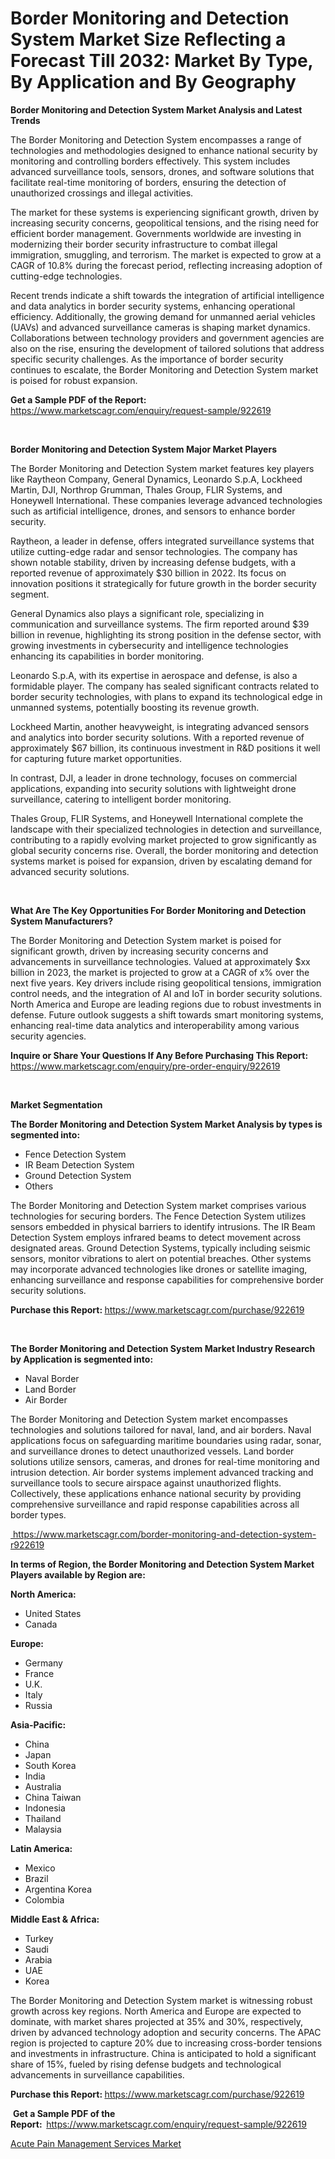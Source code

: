 <p><h1>Border Monitoring and Detection System Market Size Reflecting a Forecast Till 2032: Market By Type, By Application and By Geography</h1></p><p><strong>Border Monitoring and Detection System Market Analysis and Latest Trends</strong></p>
<p><p>The Border Monitoring and Detection System encompasses a range of technologies and methodologies designed to enhance national security by monitoring and controlling borders effectively. This system includes advanced surveillance tools, sensors, drones, and software solutions that facilitate real-time monitoring of borders, ensuring the detection of unauthorized crossings and illegal activities. </p><p>The market for these systems is experiencing significant growth, driven by increasing security concerns, geopolitical tensions, and the rising need for efficient border management. Governments worldwide are investing in modernizing their border security infrastructure to combat illegal immigration, smuggling, and terrorism. The market is expected to grow at a CAGR of 10.8% during the forecast period, reflecting increasing adoption of cutting-edge technologies.</p><p>Recent trends indicate a shift towards the integration of artificial intelligence and data analytics in border security systems, enhancing operational efficiency. Additionally, the growing demand for unmanned aerial vehicles (UAVs) and advanced surveillance cameras is shaping market dynamics. Collaborations between technology providers and government agencies are also on the rise, ensuring the development of tailored solutions that address specific security challenges. As the importance of border security continues to escalate, the Border Monitoring and Detection System market is poised for robust expansion.</p></p>
<p><strong>Get a Sample PDF of the Report:&nbsp;</strong> <a href="https://www.marketscagr.com/enquiry/request-sample/922619?utm_campaign=2565&utm_medium=2&utm_source=Github&utm_content=ia&utm_term=07032025&utm_id=border-monitoring-and-detection-system">https://www.marketscagr.com/enquiry/request-sample/922619</a></p>
<p>&nbsp;</p>
<p><strong>Border Monitoring and Detection System Major Market Players</strong></p>
<p><p>The Border Monitoring and Detection System market features key players like Raytheon Company, General Dynamics, Leonardo S.p.A, Lockheed Martin, DJI, Northrop Grumman, Thales Group, FLIR Systems, and Honeywell International. These companies leverage advanced technologies such as artificial intelligence, drones, and sensors to enhance border security.</p><p>Raytheon, a leader in defense, offers integrated surveillance systems that utilize cutting-edge radar and sensor technologies. The company has shown notable stability, driven by increasing defense budgets, with a reported revenue of approximately $30 billion in 2022. Its focus on innovation positions it strategically for future growth in the border security segment.</p><p>General Dynamics also plays a significant role, specializing in communication and surveillance systems. The firm reported around $39 billion in revenue, highlighting its strong position in the defense sector, with growing investments in cybersecurity and intelligence technologies enhancing its capabilities in border monitoring.</p><p>Leonardo S.p.A, with its expertise in aerospace and defense, is also a formidable player. The company has sealed significant contracts related to border security technologies, with plans to expand its technological edge in unmanned systems, potentially boosting its revenue growth.</p><p>Lockheed Martin, another heavyweight, is integrating advanced sensors and analytics into border security solutions. With a reported revenue of approximately $67 billion, its continuous investment in R&D positions it well for capturing future market opportunities.</p><p>In contrast, DJI, a leader in drone technology, focuses on commercial applications, expanding into security solutions with lightweight drone surveillance, catering to intelligent border monitoring.</p><p>Thales Group, FLIR Systems, and Honeywell International complete the landscape with their specialized technologies in detection and surveillance, contributing to a rapidly evolving market projected to grow significantly as global security concerns rise. Overall, the border monitoring and detection systems market is poised for expansion, driven by escalating demand for advanced security solutions.</p></p>
<p>&nbsp;</p>
<p><strong>What Are The Key Opportunities For Border Monitoring and Detection System Manufacturers?</strong></p>
<p><p>The Border Monitoring and Detection System market is poised for significant growth, driven by increasing security concerns and advancements in surveillance technologies. Valued at approximately $xx billion in 2023, the market is projected to grow at a CAGR of x% over the next five years. Key drivers include rising geopolitical tensions, immigration control needs, and the integration of AI and IoT in border security solutions. North America and Europe are leading regions due to robust investments in defense. Future outlook suggests a shift towards smart monitoring systems, enhancing real-time data analytics and interoperability among various security agencies.</p></p>
<p><strong>Inquire or Share Your Questions If Any Before Purchasing This Report:</strong> <a href="https://www.marketscagr.com/enquiry/pre-order-enquiry/922619?utm_campaign=2565&utm_medium=2&utm_source=Github&utm_content=ia&utm_term=07032025&utm_id=border-monitoring-and-detection-system">https://www.marketscagr.com/enquiry/pre-order-enquiry/922619</a></p>
<p>&nbsp;</p>
<p><strong>Market Segmentation</strong></p>
<p><strong>The Border Monitoring and Detection System Market Analysis by types is segmented into:</strong></p>
<p><ul><li>Fence Detection System</li><li>IR Beam Detection System</li><li>Ground Detection System</li><li>Others</li></ul></p>
<p><p>The Border Monitoring and Detection System market comprises various technologies for securing borders. The Fence Detection System utilizes sensors embedded in physical barriers to identify intrusions. The IR Beam Detection System employs infrared beams to detect movement across designated areas. Ground Detection Systems, typically including seismic sensors, monitor vibrations to alert on potential breaches. Other systems may incorporate advanced technologies like drones or satellite imaging, enhancing surveillance and response capabilities for comprehensive border security solutions.</p></p>
<p><strong>Purchase this Report:&nbsp;</strong><a href="https://www.marketscagr.com/purchase/922619?utm_campaign=2565&utm_medium=2&utm_source=Github&utm_content=ia&utm_term=07032025&utm_id=border-monitoring-and-detection-system">https://www.marketscagr.com/purchase/922619</a></p>
<p>&nbsp;</p>
<p><strong>The Border Monitoring and Detection System Market Industry Research by Application is segmented into:</strong></p>
<p><ul><li>Naval Border</li><li>Land Border</li><li>Air Border</li></ul></p>
<p><p>The Border Monitoring and Detection System market encompasses technologies and solutions tailored for naval, land, and air borders. Naval applications focus on safeguarding maritime boundaries using radar, sonar, and surveillance drones to detect unauthorized vessels. Land border solutions utilize sensors, cameras, and drones for real-time monitoring and intrusion detection. Air border systems implement advanced tracking and surveillance tools to secure airspace against unauthorized flights. Collectively, these applications enhance national security by providing comprehensive surveillance and rapid response capabilities across all border types.</p></p>
<p><a href="https://www.marketscagr.com/border-monitoring-and-detection-system-r922619?utm_campaign=2565&utm_medium=2&utm_source=Github&utm_content=ia&utm_term=07032025&utm_id=border-monitoring-and-detection-system">&nbsp;https://www.marketscagr.com/border-monitoring-and-detection-system-r922619</a></p>
<p><strong>In terms of Region, the Border Monitoring and Detection System Market Players available by Region are:</strong></p>
<p>
    <p> <strong> North America: </strong>
        <ul>
            <li>United States</li>
            <li>Canada</li>
        </ul>
        </p> 
    <p> <strong> Europe: </strong>
        <ul>
            <li>Germany</li>
            <li>France</li>
            <li>U.K.</li>
            <li>Italy</li>
            <li>Russia</li>
        </ul>
        </p> 
    <p> <strong> Asia-Pacific: </strong>
        <ul>
            <li>China</li>
            <li>Japan</li>
            <li>South Korea</li>
            <li>India</li>
            <li>Australia</li>
            <li>China Taiwan</li>
            <li>Indonesia</li>
            <li>Thailand</li>
            <li>Malaysia</li>
        </ul>
        </p> 
    <p> <strong> Latin America: </strong>
        <ul>
            <li>Mexico</li>
            <li>Brazil</li>
            <li>Argentina Korea</li>
            <li>Colombia</li>
        </ul>
        </p> 
    <p> <strong> Middle East & Africa: </strong>
        <ul>
            <li>Turkey</li>
            <li>Saudi</li>
            <li>Arabia</li>
            <li>UAE</li>
            <li>Korea</li>
        </ul>
    </p>
    </p>
<p><p>The Border Monitoring and Detection System market is witnessing robust growth across key regions. North America and Europe are expected to dominate, with market shares projected at 35% and 30%, respectively, driven by advanced technology adoption and security concerns. The APAC region is projected to capture 20% due to increasing cross-border tensions and investments in infrastructure. China is anticipated to hold a significant share of 15%, fueled by rising defense budgets and technological advancements in surveillance capabilities.</p></p>
<p><strong>Purchase this Report: </strong><a href="https://www.marketscagr.com/purchase/922619?utm_campaign=2565&utm_medium=2&utm_source=Github&utm_content=ia&utm_term=07032025&utm_id=border-monitoring-and-detection-system">https://www.marketscagr.com/purchase/922619</a></p>
<p>&nbsp;<strong>Get a Sample PDF of the Report:&nbsp;&nbsp;</strong><a href="https://www.marketscagr.com/enquiry/request-sample/922619?utm_campaign=2565&utm_medium=2&utm_source=Github&utm_content=ia&utm_term=07032025&utm_id=border-monitoring-and-detection-system">https://www.marketscagr.com/enquiry/request-sample/922619</a></p>
<p><strong></strong></p>
<p><p><a href="https://github.com/shirleenfraker87/Market-Research-Report-List-1/blob/main/acute-pain-management-services-market.md?utm_campaign=2565&utm_medium=2&utm_source=Github&utm_content=ia&utm_term=07032025&utm_id=border-monitoring-and-detection-system">Acute Pain Management Services Market</a></p></p>